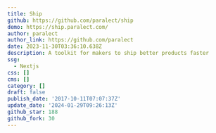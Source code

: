 ```yaml
---
title: Ship
github: https://github.com/paralect/ship
demo: https://ship.paralect.com/
author: paralect
author_link: https://github.com/paralect
date: 2023-11-30T03:36:10.638Z
description: A toolkit for makers to ship better products faster
ssg:
  - Nextjs
css: []
cms: []
category: []
draft: false
publish_date: '2017-10-11T07:07:37Z'
update_date: '2024-01-29T09:26:13Z'
github_star: 188
github_fork: 30
---
```

